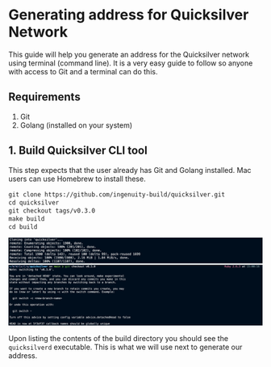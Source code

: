 # Generating address for Quicksilver Network
This guide will help you generate an address for the Quicksilver network using terminal (command line). It is a very easy guide to follow so anyone with access to Git and a terminal can do this.

## Requirements
1. Git
2. Golang (installed on your system)

## 1. Build Quicksilver CLI tool
This step expects that the user already has Git and Golang installed. Mac users can use Homebrew to install these.

```
git clone https://github.com/ingenuity-build/quicksilver.git
cd quicksilver
git checkout tags/v0.3.0
make build
cd build
```
![clone](./screenshots/clone.png)
![checkout](./screenshots/checkout.png)

Upon listing the contents of the build directory you should see the `quicksilverd` executable. This is what we will use next to generate our address.



